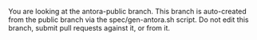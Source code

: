 You are looking at the antora-public branch. This branch is
auto-created from the public branch via the spec/gen-antora.sh script.
Do not edit this branch, submit pull requests against it, or from it.
